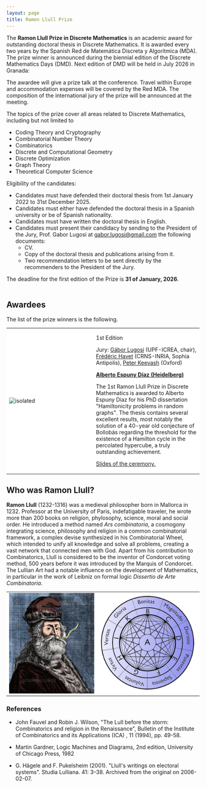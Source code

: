 ```yaml
---
layout: page
title: Ramon Llull Prize
---
```


The **Ramon Llull Prize in Discrete Mathematics** is an academic award for outstanding doctoral thesis in Discrete Mathematics. It is awarded every two years by the Spanish Red de Matemática Discreta y Algorítmica (MDA). The prize winner is announced during the biennial edition of the Discrete Mathematics Days (DMD). Next edition of DMD will be held in July 2026 in Granada: 



The awardee will give a prize talk at the conference. Travel within Europe and accommodation expenses will be covered by the Red MDA. The composition of the international jury of the prize will be announced at the meeting.  

The topics of the prize cover all areas related to Discrete Mathematics, including but not limited to

- Coding Theory and Cryptography
- Combinatorial Number Theory
- Combinatorics
- Discrete and Computational Geometry
- Discrete Optimization
- Graph Theory
- Theoretical Computer Science

Eligibility of the candidates:
* Candidates must have defended their doctoral thesis from 1st January 2022 to 31st December 2025.
* Candidates must either have defended the doctoral thesis in a Spanish university or be of Spanish nationality.
* Candidates must have written the doctoral thesis in English.
* Candidates must present their candidacy by sending to the President of the Jury, Prof. Gabor Lugosi at gabor.lugosi@gmail.com the following documents:
    *  CV.
    * Copy of the doctoral thesis and publications arising from it.
    * Two recommendation letters to be sent directly by the recommenders to the President of the Jury.

The deadline for the first edition of the Prize is **31 of January, 2026**. 
<br />
<br />


## <a name="awardees"></a>Awardees


The list of the prize winners is the following.



<table style="border:0px;">
<colgroup>
       <col span="1" style="width: 45%;">
       <col span="1" style="width: 55%;">
    </colgroup>
<tr>
<td style="border:0px;background:white">  
<img src="Images/AED.png" alt="isolated" width="1000%"/>
</td>
<td style="border:0px;background:white">

<p>1st Edition</p>

<p> Jury: <a href="https://www.econ.upf.edu/~lugosi/">Gábor Lugosi</a> (UPF-ICREA, chair), <a href="https://www-sop.inria.fr/members/Frederic.Havet/">Frédéric Havet</a> (CRNS-INRIA, Sophia Antipolis), <a href="https://people.maths.ox.ac.uk/keevash/">Peter Keevash</a> (Oxford)</p>

<p><b><a href="https://sites.google.com/view/alberto-espuny-diaz/">Alberto Espuny Díaz (Heidelberg)</a></b></p>

<p>
The 1st Ramon Llull Prize in Discrete Mathematics is awarded to Alberto Espuny Díaz for his PhD dissertation "Hamiltonicity problems in random graphs".
The thesis contains several excellent results, most notably the solution of a 40-year old conjecture of Bollobás regarding the threshold for the existence of a Hamilton cycle in the percolated hypercube, a truly outstanding achievement.
</p>

<a href="RamonLlullPrize_announcement.pdf">Slides of the ceremony.</a>
</td>
</tr>
</table>



## Who was Ramon Llull?

**Ramon Llull** (1232-1316) was a medieval philosopher born in Mallorca in 1232. Professor at the University of Paris, indefatigable traveler, he wrote more than 200 books on religion, phylosophy, science, moral and social order. He introduced a method named *Ars combinatoria*, a cosmogony integrating science, philosophy and religion in a common combinatorial framework, a complex devise synthesized in his Combinatorial Wheel, which intended to unify all knowledge and solve all problems, creating a vast network that connected men with God. Apart from his contribution to Combinatorics, Llull is considered to be the inventor of Condorcet voting method, 500 years before it was introduced by the Marquis of Condorcet. The Lullian Art had a notable influence on the development of Mathematics, in particular in the work of Leibniz on formal logic *Dissertio de Arte Combinatoria*.  

<table style="border:0px;">
<tr>
<td style="border:0px;background:white">  
<img src="Images/RLL2.png" alt="isolated" width="100%"/>
</td>
<td style="border:0px;background:white">
<img src="Images/RLL1.png" alt="isolated" width="100%"/>
</td>
</tr>
</table>


### References


- John Fauvel and Robin J. Wilson, "The Lull before the storm: Combinatorics and religion in the Renaissance", Bulletin of the Institute of Combinatorics and its Applications (ICA) , 11 (1994), pp. 49-58.

- Martin Gardner, Logic Machines and Diagrams, 2nd edition, University of Chicago Press, 1982

- G. Hägele and F. Pukelsheim (2001). "Llull's writings on electoral systems". Studia Lulliana. 41: 3–38. Archived from the original on 2006-02-07.